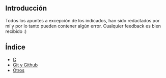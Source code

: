 ## Introducción
Todos los apuntes a excepción de los indicados, han sido redactados por mí y por lo tanto pueden contener algún error. Cualquier feedback es bien recibido :)

## Índice
- [C](./c)
- [Git y Github](./git)
- [Otros](./otros)
